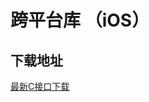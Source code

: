 # 跨平台库 （iOS）

## 下载地址

[最新C接口下载](https://imsdk-1252463788.cos.ap-guangzhou.myqcloud.com/5.1.56/cross-platform/TIM_Cross_Platform_iOS_latest.zip)

